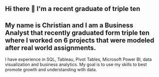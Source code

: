 ## Hi there 👋 I'm a recent graduate of triple ten
   ## My name is Christian and I am a Business Analyst that recently graduated form triple ten where I worked on 6 projects that were modeled after real world assignments.
   I have experience in SQL, Tableau, Pivot Tables, Microsoft Power BI, data visualization and business analytics. My goal is to use my skills to best promote growth and understanding with data.

<!--
**11xris/11xris** is a ✨ _special_ ✨ repository because its `README.md` (this file) appears on your GitHub profile.

Here are some ideas to get you started:

- 🔭 I an currently learning to be a data analysit
- 🌱 I’m currently learning ...
- 👯 I’m looking to collaborate on ...
- 🤔 I’m looking for help with ...
- 💬 Ask me about ...
- 📫 How to reach me: ...
- 😄 Pronouns: ...
- ⚡ Fun fact: ...
-->
